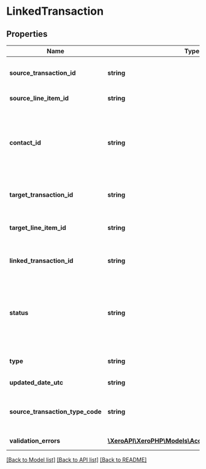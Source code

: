# LinkedTransaction

## Properties
Name | Type | Description | Notes
------------ | ------------- | ------------- | -------------
**source_transaction_id** | **string** | Filter by the SourceTransactionID. Get all the linked transactions created from a particular ACCPAY invoice | [optional] 
**source_line_item_id** | **string** | The line item identifier from the source transaction. | [optional] 
**contact_id** | **string** | Filter by the combination of ContactID and Status. Get all the linked transactions that have been assigned to a particular customer and have a particular status e.g. GET /LinkedTransactions?ContactID&#x3D;4bb34b03-3378-4bb2-a0ed-6345abf3224e&amp;Status&#x3D;APPROVED. | [optional] 
**target_transaction_id** | **string** | Filter by the TargetTransactionID. Get all the linked transactions  allocated to a particular ACCREC invoice | [optional] 
**target_line_item_id** | **string** | The line item identifier from the target transaction. It is possible  to link multiple billable expenses to the same TargetLineItemID. | [optional] 
**linked_transaction_id** | **string** | The Xero identifier for an Linked Transaction e.g./LinkedTransactions/297c2dc5-cc47-4afd-8ec8-74990b8761e9 | [optional] 
**status** | **string** | Filter by the combination of ContactID and Status. Get all the linked transactions that have been assigned to a particular customer and have a particular status e.g. GET /LinkedTransactions?ContactID&#x3D;4bb34b03-3378-4bb2-a0ed-6345abf3224e&amp;Status&#x3D;APPROVED. | [optional] 
**type** | **string** | This will always be BILLABLEEXPENSE. More types may be added in future. | [optional] 
**updated_date_utc** | **string** | The last modified date in UTC format | [optional] 
**source_transaction_type_code** | **string** | The Type of the source tranasction. This will be ACCPAY if the linked transaction was created from an invoice and SPEND if it was created from a bank transaction. | [optional] 
**validation_errors** | [**\XeroAPI\XeroPHP\Models\Accounting\ValidationError[]**](ValidationError.md) | Displays array of validation error messages from the API | [optional] 

[[Back to Model list]](../README.md#documentation-for-models) [[Back to API list]](../README.md#documentation-for-api-endpoints) [[Back to README]](../README.md)


